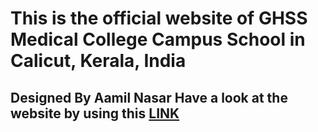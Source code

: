 <h1>This is the official website of GHSS Medical College Campus School in Calicut, Kerala, India</h1>
<h2>Designed By Aamil Nasar Have a look at the website by using this <a href="ghssmedicalcollegecampus.com">LINK</a></h2>
